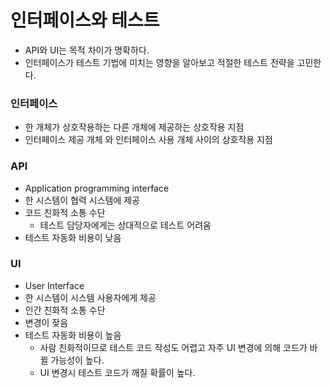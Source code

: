 # 인터페이스와 테스트
 - API와 UI는 목적 차이가 명확하다.
 - 인터페이스가 테스트 기법에 미치는 영향을 알아보고 적절한 테스트 전략을 고민한다.

### 인터페이스
 - 한 개체가 상호작용하는 다른 개체에 제공하는 상호작용 지점
 - 인터페이스 제공 개체 와 인터페이스 사용 개체 사이의 상호작용 지점

### API
  - Application programming interface
  - 한 시스템이 협력 시스템에 제공
  - 코드 친화적 소통 수단
    - 테스트 담당자에게는 상대적으로 테스트 어려움
  - 테스트 자동화 비용이 낮음

### UI
 - User Interface
 - 한 시스템이 시스템 사용자에게 제공
 - 인간 친화적 소통 수단
 - 변경이 잦음
 - 테스트 자동화 비용이 높음
   - 사람 친화적이므로 테스트 코드 작성도 어렵고 자주 UI 변경에 의해 코드가 바뀔 가능성이 높다.
   - UI 변경시 테스트 코드가 깨질 확률이 높다.
   
